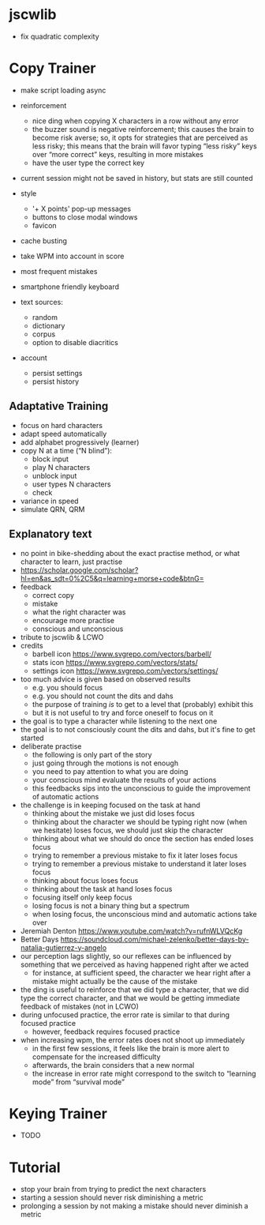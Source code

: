 # jscwlib

- fix quadratic complexity

# Copy Trainer

- make script loading async
- reinforcement
    - nice ding when copying X characters in a row without any error
    - the buzzer sound is negative reinforcement; this causes the brain to become risk averse; so, it opts for strategies that are perceived as less risky; this means that the brain will favor typing “less risky” keys over “more correct” keys, resulting in more mistakes
    - have the user type the correct key
- current session might not be saved in history, but stats are still counted
- style
    - '+ X points' pop-up messages
    - buttons to close modal windows
    - favicon
- cache busting
- take WPM into account in score

- most frequent mistakes
- smartphone friendly keyboard
- text sources:
    - random
    - dictionary
    - corpus
    - option to disable diacritics
- account
    - persist settings
    - persist history

## Adaptative Training

- focus on hard characters
- adapt speed automatically
- add alphabet progressively (learner)
- copy N at a time (“N blind”):
    - block input
    - play N characters
    - unblock input
    - user types N characters
    - check
- variance in speed
- simulate QRN, QRM

## Explanatory text

- no point in bike-shedding about the exact practise method, or what character to learn, just practise
- https://scholar.google.com/scholar?hl=en&as_sdt=0%2C5&q=learning+morse+code&btnG=
- feedback
    - correct copy
    - mistake
    - what the right character was
    - encourage more practise
    - conscious and unconscious
- tribute to jscwlib & LCWO
- credits
    - barbell icon https://www.svgrepo.com/vectors/barbell/
    - stats icon https://www.svgrepo.com/vectors/stats/
    - settings icon https://www.svgrepo.com/vectors/settings/
- too much advice is given based on observed results
    - e.g. you should focus
    - e.g. you should not count the dits and dahs
    - the purpose of training *is* to get to a level that (probably) exhibit this
    - but it is not useful to try and force oneself to focus on it
- the goal is to type a character while listening to the next one
- the goal is to not consciously count the dits and dahs, but it's fine to get started
- deliberate practise
    - the following is only part of the story
    - just going through the motions is not enough
    - you need to pay attention to what you are doing
    - your conscious mind evaluate the results of your actions
    - this feedbacks sips into the unconscious to guide the improvement of automatic actions
- the challenge is in keeping focused on the task at hand
    - thinking about the mistake we just did loses focus
    - thinking about the character we should be typing right now (when we hesitate) loses focus, we should just skip the character
    - thinking about what we should do once the section has ended loses focus
    - trying to remember a previous mistake to fix it later loses focus
    - trying to remember a previous mistake to understand it later loses focus
    - thinking about focus loses focus
    - thinking about the task at hand loses focus
    - focusing itself only keep focus
    - losing focus is not a binary thing but a spectrum
    - when losing focus, the unconscious mind and automatic actions take over
- Jeremiah Denton https://www.youtube.com/watch?v=rufnWLVQcKg
- Better Days https://soundcloud.com/michael-zelenko/better-days-by-natalia-gutierrez-y-angelo
- our perception lags slightly, so our reflexes can be influenced by something that we perceived as having happened right after we acted
    - for instance, at sufficient speed, the character we hear right after a mistake might actually be the cause of the mistake
- the ding is useful to reinforce that we did type a character, that we did type the correct character, and that we would be getting immediate feedback of mistakes (not in LCWO)
- during unfocused practice, the error rate is similar to that during focused practice
    - however, feedback requires focused practice
- when increasing wpm, the error rates does not shoot up immediately
    - in the first few sessions, it feels like the brain is more alert to compensate for the increased difficulty
    - afterwards, the brain considers that a new normal
    - the increase in error rate might correspond to the switch to “learning mode” from “survival mode”

# Keying Trainer

- TODO

# Tutorial

- stop your brain from trying to predict the next characters
- starting a session should never risk diminishing a metric
- prolonging a session by not making a mistake should never diminish a metric
